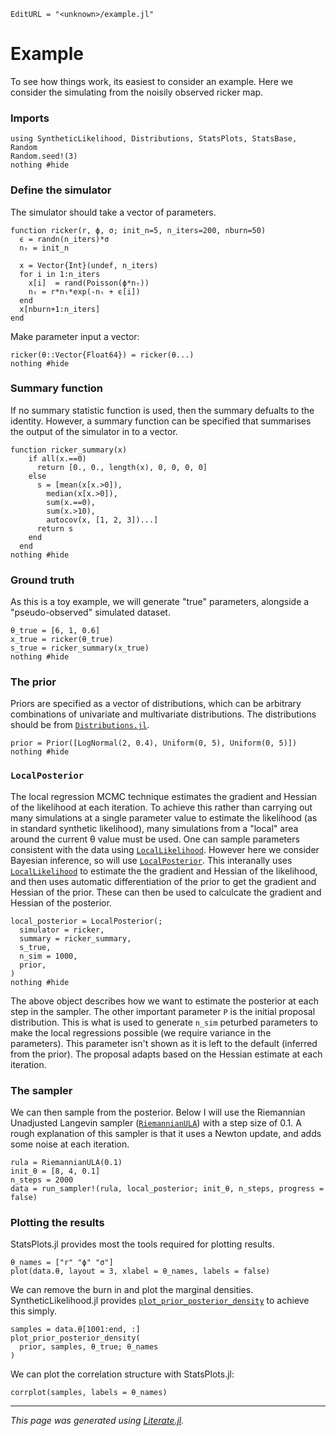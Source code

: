 ```@meta
EditURL = "<unknown>/example.jl"
```

# Example
To see how things work, its easiest to consider an example. Here we consider
the simulating from the noisily observed ricker map.

### Imports

```@example example
using SyntheticLikelihood, Distributions, StatsPlots, StatsBase, Random
Random.seed!(3)
nothing #hide
```

### Define the simulator
The simulator should take a vector of parameters.

```@example example
function ricker(r, ϕ, σ; init_n=5, n_iters=200, nburn=50)
  ϵ = randn(n_iters)*σ
  nₜ = init_n

  x = Vector{Int}(undef, n_iters)
  for i in 1:n_iters
    x[i]  = rand(Poisson(ϕ*nₜ))
    nₜ = r*nₜ*exp(-nₜ + ϵ[i])
  end
  x[nburn+1:n_iters]
end
```

Make parameter input a vector:

```@example example
ricker(θ::Vector{Float64}) = ricker(θ...)
nothing #hide
```

### Summary function
If no summary statistic function is used, then the summary defualts to the
identity. However, a summary function can be specified that summarises
the output of the simulator in to a vector.

```@example example
function ricker_summary(x)
    if all(x.==0)
      return [0., 0., length(x), 0, 0, 0, 0]
    else
      s = [mean(x[x.>0]),
        median(x[x.>0]),
        sum(x.==0),
        sum(x.>10),
        autocov(x, [1, 2, 3])...]
      return s
    end
  end
nothing #hide
```

### Ground truth
As this is a toy example, we will generate "true" parameters, alongside a
"pseudo-observed" simulated dataset.

```@example example
θ_true = [6, 1, 0.6]
x_true = ricker(θ_true)
s_true = ricker_summary(x_true)
nothing #hide
```

### The prior
Priors are specified as a vector of distributions, which can be arbitrary
combinations of univariate and multivariate distributions.
The distributions should be from [`Distributions.jl`](https://juliastats.org/Distributions.jl/stable/).

```@example example
prior = Prior([LogNormal(2, 0.4), Uniform(0, 5), Uniform(0, 5)])
nothing #hide
```

### `LocalPosterior`

The local regression MCMC technique estimates the
gradient and Hessian of the likelihood at each iteration. To achieve this
rather than carrying out many simulations at a single parameter value to
estimate the likelihood (as in standard synthetic likelihood),
many simulations from a "local" area around the
current θ value must be used. One can sample parameters consistent with
the data using [`LocalLikelihood`](@ref). However here we consider Bayesian
inference, so will use [`LocalPosterior`](@ref). This interanally uses
[`LocalLikelihood`](@ref) to estimate the the gradient and Hessian of the
likelihood, and then uses automatic differentiation of the prior to
get the gradient and Hessian of the prior. These can then be used to
calculcate the gradient and Hessian of the posterior.

```@example example
local_posterior = LocalPosterior(;
  simulator = ricker,
  summary = ricker_summary,
  s_true,
  n_sim = 1000,
  prior,
)
nothing #hide
```

The above object describes how we want to estimate the posterior at each
step in the sampler. The other important parameter `P` is the initial proposal
distribution. This is what is used to generate `n_sim` peturbed parameters
to make the local regressions possible (we require variance in the parameters).
This parameter isn't shown as it is left to the default (inferred from the prior).
The proposal adapts based on the Hessian estimate at each iteration.

### The sampler
We can then sample from the posterior. Below I will use the Riemannian
Unadjusted Langevin sampler ([`RiemannianULA`](@ref)) with a step size of 0.1.
A rough explanation of this sampler is that it uses a Newton update,
and adds some noise at each iteration.

```@example example
rula = RiemannianULA(0.1)
init_θ = [8, 4, 0.1]
n_steps = 2000
data = run_sampler!(rula, local_posterior; init_θ, n_steps, progress = false)
```

### Plotting the results
StatsPlots.jl provides most the tools required for plotting results.

```@example example
θ_names = ["r" "ϕ" "σ"]
plot(data.θ, layout = 3, xlabel = θ_names, labels = false)
```

We can remove the burn in and plot the marginal densities. SyntheticLikelihood.jl
provides [`plot_prior_posterior_density`](@ref) to achieve this simply.

```@example example
samples = data.θ[1001:end, :]
plot_prior_posterior_density(
  prior, samples, θ_true; θ_names
)
```

We can plot the correlation structure with StatsPlots.jl:

```@example example
corrplot(samples, labels = θ_names)
```

---

*This page was generated using [Literate.jl](https://github.com/fredrikekre/Literate.jl).*

